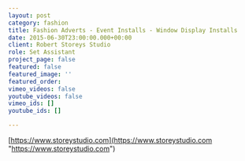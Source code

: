 ```yaml
---
layout: post
category: fashion
title: Fashion Adverts - Event Installs - Window Display Installs
date: 2015-06-30T23:00:00.000+00:00
client: Robert Storeys Studio
role: Set Assistant
project_page: false
featured: false
featured_image: ''
featured_order: 
vimeo_videos: false
youtube_videos: false
vimeo_ids: []
youtube_ids: []

---
```

[https://www.storeystudio.com](https://www.storeystudio.com "https://www.storeystudio.com")
